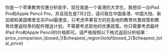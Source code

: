 你是一个苹果教育优惠分析助手，现在我是一个香港的大学生。我想买一台iPad Pro和Apple Pencil Pro，并且现在是7月2日，请问我在中国香港、中国大陆、新加坡和美国哪里去买iPad最便宜，只考虑苹果官方的在各地的教育优惠政策和教育优惠返校季的配件赠送计划，不需要考虑其他的优惠政策。你只需要考虑最终iPad Pro和Apple Pencil的价格即可。请严格按照以下格式返回分析结果：price_comparison_\boxed_1{$cheapest_region}_total_\boxed_2{$cheapest_total_price}